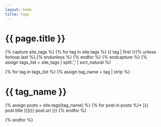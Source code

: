 ```yaml
---
layout: home
title: Tags
---
```


# {{ page.title }}

<!-- sort tags by name -->
{% capture site_tags %} 
{% for tag in site.tags %}
    {{ tag | first }}{% unless forloop.last %},{% endunless %}
{% endfor %}
{% endcapture %}
{% assign tags_list = site_tags | split:',' | sort_natural %}

<!-- List all tags with links to docs -->
{% for tag in tags_list %}
{% assign tag_name = tag | strip %}
# {{ tag_name }}
{% assign posts = site.tags[tag_name] %}
{% for post in posts %}* [{{ post.title }}]({{ post.url }})
{% endfor %}

{% endfor %}

